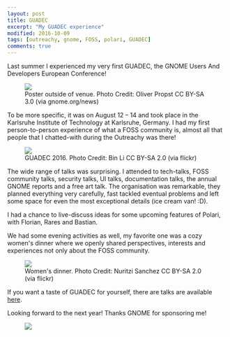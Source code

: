 ```yaml
---
layout: post
title: GUADEC
excerpt: "My GUADEC experience"
modified: 2016-10-09
tags: [outreachy, gnome, FOSS, polari, GUADEC]
comments: true
---
```

<p>Last summer I experienced my very first GUADEC, the GNOME Users And Developers European Conference! </p>
<figure>
    <a href="https://www.gnome.org/wp-content/uploads/2016/09/Poster-outside-of-venue.jpg" title="!">
        <img src="https://www.gnome.org/wp-content/uploads/2016/09/Poster-outside-of-venue.jpg">
    </a>
	<figcaption>Poster outside of venue. Photo Credit: Oliver Propst CC BY-SA 3.0 (via gnome.org/news)</figcaption>
</figure>
<p>To be more specific, it was on August 12 – 14 and took place in the Karlsruhe Institute of Technology at Karlsruhe, Germany.
I had my first person-to-person experience of what a FOSS community is, almost all that people that I chatted-with during the Outreachy was there!</p>
<figure>
    <a href="https://c7.staticflickr.com/9/8280/28774493630_83b6794674_k.jpg" title="Where's Wally?">
        <img src="https://c7.staticflickr.com/9/8280/28774493630_83b6794674_k.jpg">
    </a>
	<figcaption>GUADEC 2016. Photo Credit: Bin Li CC BY-SA 2.0 (via flickr)</figcaption>
</figure>
<p> 
The wide range of talks was surprising. I attended to tech-talks, FOSS community talks, security talks, UI talks, documentation talks, the annual GNOME reports and a free art talk. The organisation was remarkable, they planned everything very carefully, fast tackled eventual problems and left some space for even the most exceptional details (ice cream van! :D). </p>
<p>
    I had a chance to live-discuss ideas for some upcoming features of Polari, with Florian, Rares and Bastian. 
</p>
<p> 
    We had some evening activities as well, my favorite one was a cozy women's dinner where we openly shared perspectives, interests and experiences not only about the FOSS community.
</p>
<figure>
<a href="https://c4.staticflickr.com/9/8305/29328747835_7712d22158_k.jpg" title="!">
    <img src="https://c4.staticflickr.com/9/8305/29328747835_7712d22158_k.jpg">
  </a>
	<figcaption>Women's dinner. Photo Credit: Nuritzi Sanchez CC BY-SA 2.0 (via flickr)</figcaption>
</figure>
<p> If you want a taste of GUADEC for yourself, there are talks are available <a href="https://2016.guadec.org/schedule">here</a>.
<p>  Looking forward to the next year! Thanks GNOME for sponsoring me! </p>
<figure>
<a href=""><img src="http://i.imgur.com/zvHy4Ui.png"></a>
</figure>

